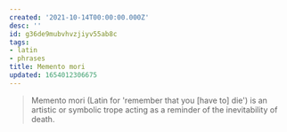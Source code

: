 ```yaml
---
created: '2021-10-14T00:00:00.000Z'
desc: ''
id: g36de9mubvhvzjiyv55ab8c
tags:
- latin
- phrases
title: Memento mori
updated: 1654012306675
---
```

   
> Memento mori (Latin for 'remember that you [have to] die') is an artistic or symbolic trope acting as a reminder of the inevitability of death.